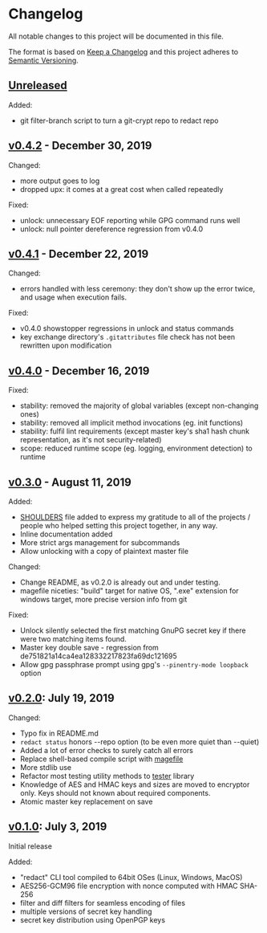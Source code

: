 # Changelog

All notable changes to this project will be documented in this file.

The format is based on [Keep a Changelog](http://keepachangelog.com/en/1.0.0/)
and this project adheres to [Semantic Versioning](http://semver.org/spec/v2.0.0.html).

## [Unreleased]

Added:

* git filter-branch script to turn a git-crypt repo to redact repo

## [v0.4.2] - December 30, 2019

Changed:

* more output goes to log
* dropped upx: it comes at a great cost when called repeatedly

Fixed:

* unlock: unnecessary EOF reporting while GPG command runs well
* unlock: null pointer dereference regression from v0.4.0

## [v0.4.1] - December 22, 2019

Changed:

* errors handled with less ceremony: they don't show up the error twice, and usage when execution fails.

Fixed:

* v0.4.0 showstopper regressions in unlock and status commands
* key exchange directory's `.gitattributes` file check has not been rewritten upon modification

## [v0.4.0] - December 16, 2019

Fixed:

* stability: removed the majority of global variables (except non-changing ones)
* stability: removed all implicit method invocations (eg. init functions)
* stability: fulfil lint requirements (except master key's sha1 hash chunk representation, as it's not security-related)
* scope: reduced runtime scope (eg. logging, environment detection) to runtime

## [v0.3.0] - August 11, 2019

Added:

* [SHOULDERS](SHOULDERS.md) file added to express my gratitude to all of the projects / people who helped setting this project together, in any way.
* Inline documentation added
* More strict args management for subcommands
* Allow unlocking with a copy of plaintext master file

Changed:

* Change README, as v0.2.0 is already out and under testing.
* magefile niceties: "build" target for native OS, ".exe" extension for windows target, more precise version info from git

Fixed:

* Unlock silently selected the first matching GnuPG secret key if there were two matching items found.
* Master key double save - regression from de751821a14ca4ea128332217823fa69dc121695
* Allow gpg passphrase prompt using gpg's `--pinentry-mode loopback` option

## [v0.2.0]: July 19, 2019

Changed:

* Typo fix in README.md
* `redact status` honors --repo option (to be even more quiet than --quiet)
* Added a lot of error checks to surely catch all errors
* Replace shell-based compile script with [magefile](https://magefile.org/)
* More stdlib use
* Refactor most testing utility methods to [tester](https://github.com/julian7/tester) library
* Knowledge of AES and HMAC keys and sizes are moved to encryptor only. Keys should not known about required components.
* Atomic master key replacement on save

## [v0.1.0]: July 3, 2019

Initial release

Added:

* "redact" CLI tool compiled to 64bit OSes (Linux, Windows, MacOS)
* AES256-GCM96 file encryption with nonce computed with HMAC SHA-256
* filter and diff filters for seamless encoding of files
* multiple versions of secret key handling
* secret key distribution using OpenPGP keys

[Unreleased]: https://github.com/julian7/redact
[v0.4.2]: https://github.com/julian7/redact/releases/tag/v0.4.2
[v0.4.1]: https://github.com/julian7/redact/releases/tag/v0.4.1
[v0.4.0]: https://github.com/julian7/redact/releases/tag/v0.4.0
[v0.3.0]: https://github.com/julian7/redact/releases/tag/v0.3.0
[v0.2.0]: https://github.com/julian7/redact/releases/tag/v0.2.0
[v0.1.0]: https://github.com/julian7/redact/releases/tag/v0.1.0
